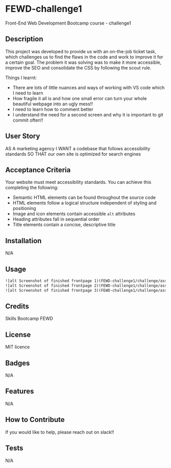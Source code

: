 # FEWD-challenge1
Front-End Web Development Bootcamp course - challenge1

## Description

This project was developed to provide us with an on-the-job ticket task, which challenges us to find the flaws in the code and work to improve it for a certain goal. The problem it was solving was to make it more accessible, improve the SEO and consolidate the CSS by following the scout rule.

Things I learnt:
- There are lots of little nuances and ways of working with VS code which I need to learn
- How fragile it all is and how one small error can turn your whole beautiful webpage into an ugly mess!!
- I need to learn how to comment better
- I understand the need for a second screen and why it is important to git commit often!!

## User Story

AS A marketing agency
I WANT a codebase that follows accessibility standards
SO THAT our own site is optimized for search engines

## Acceptance Criteria

Your website must meet accessibility standards. You can achieve this completing the following:

* Semantic HTML elements can be found throughout the source code
* HTML elements follow a logical structure independent of styling and positioning
* Image and icon elements contain accessible `alt` attributes
* Heading attributes fall in sequential order
* Title elements contain a concise, descriptive title


## Installation
 N/A


## Usage
```md
![alt Screenshot of finished frontpage 1)(FEWD-challenge1/challenge/assets/images/Screenshot 2022-12-13at 11.23.40 AM.png)
![alt Screenshot of finished frontpage 2)(FEWD-challenge1/challenge/assets/images/Screenshot 2022-12-13 at 11.28.32 AM.png)
![alt Screenshot of finished frontpage 3)(FEWD-challenge1/challenge/assets/images/Screenshot 2022-12-13 at 11.28.40 AM.png)
```
## Credits

Skills Bootcamp FEWD

## License

MIT licence


## Badges
N/A

## Features
N/A

## How to Contribute

If you would like to help, please reach out on slack!!

## Tests
N/A
